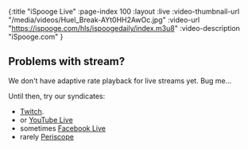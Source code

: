 {:title "iSpooge Live"
 :page-index 100
 :layout :live
 :video-thumbnail-url "/media/videos/Huel_Break-AYt0HH2AwOc.jpg"
 :video-url "https://ispooge.com/hls/ispoogedaily/index.m3u8"
 :video-description "iSpooge.com"
 }


## Problems with stream?

We don't have adaptive rate playback for live streams yet. Bug me...

Until then, try our syndicates:

* [Twitch](https://twitch.tv/iSpoogeDaily).
* or [YouTube Live](https://www.youtube.com/channel/UCUMn9G0yzhQWXiRTOmPLXOg)
* sometimes [Facebook Live](https://www.facebook.com/ispooge/)
* rarely [Periscope](https://pscp.tv/iSpoogeDaily)

